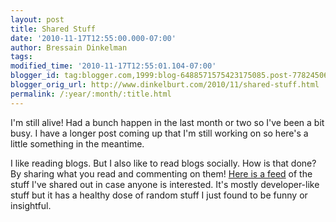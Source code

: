 ```yaml
---
layout: post
title: Shared Stuff
date: '2010-11-17T12:55:00.000-07:00'
author: Bressain Dinkelman
tags:
modified_time: '2010-11-17T12:55:01.104-07:00'
blogger_id: tag:blogger.com,1999:blog-6488571575423175085.post-7782450691477618982
blogger_orig_url: http://www.dinkelburt.com/2010/11/shared-stuff.html
permalink: /:year/:month/:title.html
---
```

I'm still alive! Had a bunch happen in the last month or two so I've been a bit busy. I have a longer post coming up that I'm still working on so here's a little something in the meantime.

I like reading blogs. But I also like to read blogs socially. How is that done? By sharing what you read and commenting on them! [Here is a feed](http://www.google.com/reader/shared/dinkelburt) of the stuff I've shared out in case anyone is interested. It's mostly developer-like stuff but it has a healthy dose of random stuff I just found to be funny or insightful.<!--more-->
